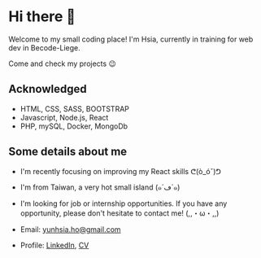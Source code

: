 # Hi there 👋

Welcome to my small coding place! I'm Hsia, currently in training for web dev in Becode-Liege.

Come and check my projects 😉

## Acknowledged

- HTML, CSS, SASS, BOOTSTRAP
- Javascript, Node.js, React
- PHP, mySQL, Docker, MongoDb

## Some details about me
- I'm recently focusing on improving my React skills ᕦ(ò_óˇ)ᕤ
- I'm from Taiwan, a very hot small island (๑´ڡ`๑)
- I'm looking for job or internship opportunities. If you have any opportunity, please don't hesitate to contact me! (,,・ω・,,)

- Email: yunhsia.ho@gmail.com
- Profile: <a href="https://www.linkedin.com/in/yun-hsia-ho/" target="_blank">LinkedIn</a>, 
<a href="https://raw.githubusercontent.com/yunhsiaho/yunhsiaho/main/CV%20eng%20-%20YH%20HO.pdf" target="_blank">CV</a>

